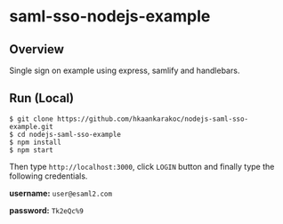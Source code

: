 # saml-sso-nodejs-example

## Overview

Single sign on example using express, samlify and handlebars.

## Run (Local)

```
$ git clone https://github.com/hkaankarakoc/nodejs-saml-sso-example.git
$ cd nodejs-saml-sso-example
$ npm install
$ npm start
```

Then type `http://localhost:3000`, click `LOGIN` button and finally type the following credentials.


**username:** `user@esaml2.com`

**password:** `Tk2eQc%9`
